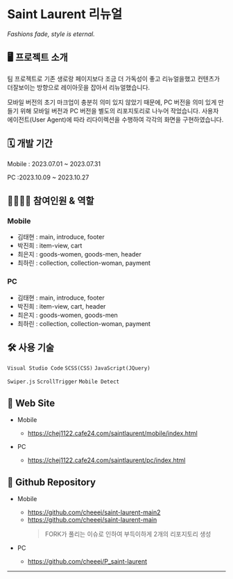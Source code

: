 # Saint Laurent 리뉴얼

_Fashions fade, style is eternal._

## 🖥 프로젝트 소개

팀 프로젝트로 기존 생로랑 페이지보다 조금 더 가독성이 좋고 리뉴얼을했고 컨텐츠가 더잘보이는 방향으로 레이아웃을 잡아서 리뉴얼했습니다.

모바일 버전의 초기 마크업이 충분히 의미 있지 않았기 때문에, PC 버전을 의미 있게 만들기 위해 모바일 버전과 PC 버전을 별도의 리포지토리로 나누어 작었습니다. 사용자 에이전트(User Agent)에 따라 리다이렉션을 수행하여 각각의 화면을 구현하였습니다.

## 🗓 개발 기간

Mobile : 2023.07.01 ~ 2023.07.31

PC :2023.10.09 ~ 2023.10.27

## 👨‍👩‍👧‍👧 참여인원 & 역할

### Mobile

- 김태현 : main, introduce, footer
- 박진희 : item-view, cart
- 최은지 : goods-women, goods-men, header
- 최하린 : collection, collection-woman, payment

### PC

- 김태현 : main, introduce, footer
- 박진희 : item-view, cart, header
- 최은지 : goods-women, goods-men
- 최하린 : collection, collection-woman, payment

## 🛠 사용 기술

`Visual Studio Code` `SCSS(CSS)` `JavaScript(JQuery)`

`Swiper.js` `ScrollTrigger` `Mobile Detect`

## 🧭 Web Site

<!-- 본인 cafe 24 주소로 넣으세요... 제발 잊지 말고... -->

- Mobile

  - https://chej1122.cafe24.com/saintlaurent/mobile/index.html

- PC
  - https://chej1122.cafe24.com/saintlaurent/pc/index.html

## 📁 Github Repository

<!-- 이 부분은 본인 계정의 리포지토리로 변경해주세요! -->

- Mobile

  - https://github.com/cheeej/saint-laurent-main2
  - https://github.com/cheeej/saint-laurent-main
    > FORK가 풀리는 이슈로 인하여 부득이하게 2개의 리포지토리 생성

- PC
  - https://github.com/cheeej/P_saint-laurent

---
